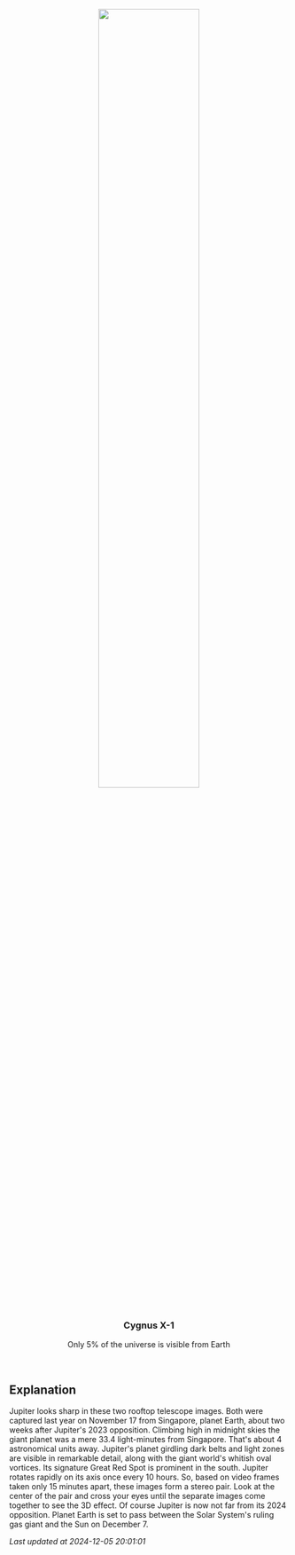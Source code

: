 <p align='center'>
    <img src='https://apod.nasa.gov/apod/image/2412/2023-11-17-1617_1632-Jupiter_Stereo1200.png' width='60%' />
    <h3 align="center">Cygnus X-1</h3>
    <p align="center">Only 5% of the universe is visible from Earth</p>
</p>
<br/>

Explanation
--
Jupiter looks sharp in these two rooftop telescope images. Both were captured last year on November 17 from Singapore, planet Earth, about two weeks after Jupiter's 2023 opposition. Climbing high in midnight skies the giant planet was a mere 33.4 light-minutes from Singapore. That's about 4 astronomical units away. Jupiter's planet girdling dark belts and light zones are visible in remarkable detail, along with the giant world's whitish oval vortices. Its signature Great Red Spot is prominent in the south. Jupiter rotates rapidly on its axis once every 10 hours. So, based on video frames taken only 15 minutes apart, these images form a stereo pair. Look at the center of the pair and cross your eyes until the separate images come together to see the 3D effect. Of course Jupiter is now not far from its 2024 opposition. Planet Earth is set to pass between the Solar System's ruling gas giant and the Sun on December 7.


*Last updated at 2024-12-05 20:01:01*
